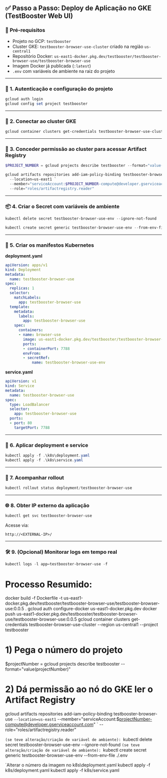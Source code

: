 ## ✅ **Passo a Passo: Deploy de Aplicação no GKE (TestBooster Web UI)**

### 🧱 **Pré-requisitos**

* Projeto no GCP: `testbooster`
* Cluster GKE: `testbooster-browser-use-cluster` criado na região `us-central1`
* Repositório Docker: `us-east1-docker.pkg.dev/testbooster/testbooster-browser-use/testbooster-browser-use`
* Imagem Docker já publicada (`:latest`)
* `.env` com variáveis de ambiente na raiz do projeto

---

### 🔐 **1. Autenticação e configuração do projeto**

```powershell
gcloud auth login
gcloud config set project testbooster
```

---

### 🔗 **2. Conectar ao cluster GKE**

```powershell
gcloud container clusters get-credentials testbooster-browser-use-cluster --region us-central1
```

---

### 🔑 **3. Conceder permissão ao cluster para acessar Artifact Registry**

```powershell
$PROJECT_NUMBER = gcloud projects describe testbooster --format="value(projectNumber)"

gcloud artifacts repositories add-iam-policy-binding testbooster-browser-use `
  --location=us-east1 `
  --member="serviceAccount:$PROJECT_NUMBER-compute@developer.gserviceaccount.com" `
  --role="roles/artifactregistry.reader"
```

---

### 📦 **4. Criar o Secret com variáveis de ambiente**

```powershell
kubectl delete secret testbooster-browser-use-env --ignore-not-found

kubectl create secret generic testbooster-browser-use-env --from-env-file .\.env
```

---

### 📄 **5. Criar os manifestos Kubernetes**

**deployment.yaml**

```yaml
apiVersion: apps/v1
kind: Deployment
metadata:
  name: testbooster-browser-use
spec:
  replicas: 1
  selector:
    matchLabels:
      app: testbooster-browser-use
  template:
    metadata:
      labels:
        app: testbooster-browser-use
    spec:
      containers:
      - name: browser-use
        image: us-east1-docker.pkg.dev/testbooster/testbooster-browser-use/testbooster-browser-use:latest
        ports:
        - containerPort: 7788
        envFrom:
        - secretRef:
            name: testbooster-browser-use-env
```

**service.yaml**

```yaml
apiVersion: v1
kind: Service
metadata:
  name: testbooster-browser-use
spec:
  type: LoadBalancer
  selector:
    app: testbooster-browser-use
  ports:
  - port: 80
    targetPort: 7788
```

---

### 🚀 **6. Aplicar deployment e service**

```powershell
kubectl apply -f .\k8s\deployment.yaml
kubectl apply -f .\k8s\service.yaml
```

---

### 🔁 **7. Acompanhar rollout**

```powershell
kubectl rollout status deployment/testbooster-browser-use
```

---

### 🌐 **8. Obter IP externo da aplicação**

```powershell
kubectl get svc testbooster-browser-use
```

Acesse via:

```
http://<EXTERNAL-IP>/
```

---

### 🛠️ **9. (Opcional) Monitorar logs em tempo real**

```powershell
kubectl logs -l app=testbooster-browser-use -f
```



# Processo Resumido:
docker build -f Dockerfile -t us-east1-docker.pkg.dev/testbooster/testbooster-browser-use/testbooster-browser-use:0.0.5 .
gcloud auth configure-docker us-east1-docker.pkg.dev
docker push us-east1-docker.pkg.dev/testbooster/testbooster-browser-use/testbooster-browser-use:0.0.5
gcloud container clusters get-credentials testbooster-browser-use-cluster --region us-central1 --project testbooster
# 1) Pega o número do projeto
$projectNumber = gcloud projects describe testbooster --format="value(projectNumber)"
# 2) Dá permissão ao nó do GKE ler o Artifact Registry
gcloud artifacts repositories add-iam-policy-binding testbooster-browser-use `
  --location=us-east1 `
  --member="serviceAccount:$projectNumber-compute@developer.gserviceaccount.com" `
  --role="roles/artifactregistry.reader"

`(se teve alteração/criação de variável de ambiente): `kubectl delete secret testbooster-browser-use-env --ignore-not-found
`(se teve alteração/criação de variável de ambiente): `kubectl create secret generic testbooster-browser-use-env --from-env-file ./.env

´Alterar o número da imagem no k8s\deployment.yaml 
kubectl apply -f k8s/deployment.yaml
kubectl apply -f k8s/service.yaml

